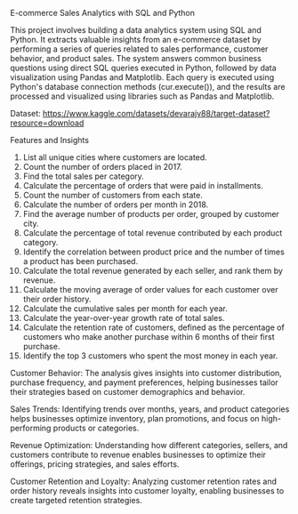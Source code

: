 E-commerce Sales Analytics with SQL and Python	

This project involves building a data analytics system using SQL and Python. It extracts valuable insights from an e-commerce dataset by performing a series of queries related to sales performance, customer behavior, and product sales. The system answers common business questions using direct SQL queries executed in Python, followed by data visualization using Pandas and Matplotlib.
Each query is executed using Python's database connection methods (cur.execute()), and the results are processed and visualized using libraries such as Pandas and Matplotlib.

Dataset: https://www.kaggle.com/datasets/devarajv88/target-dataset?resource=download

Features and Insights
1. List all unique cities where customers are located.
2. Count the number of orders placed in 2017.
3. Find the total sales per category.
4. Calculate the percentage of orders that were paid in installments.
5. Count the number of customers from each state.
6. Calculate the number of orders per month in 2018.
7. Find the average number of products per order, grouped by customer city.
8. Calculate the percentage of total revenue contributed by each product category.
9. Identify the correlation between product price and the number of times a product has been purchased.
10. Calculate the total revenue generated by each seller, and rank them by revenue.
11. Calculate the moving average of order values for each customer over their order history.
12. Calculate the cumulative sales per month for each year.
13. Calculate the year-over-year growth rate of total sales.
14. Calculate the retention rate of customers, defined as the percentage of customers who make another purchase within 6 months of their first purchase.
15. Identify the top 3 customers who spent the most money in each year.

Customer Behavior: The analysis gives insights into customer distribution, purchase frequency, and payment preferences, helping businesses tailor their strategies based on customer demographics and behavior.

Sales Trends: Identifying trends over months, years, and product categories helps businesses optimize inventory, plan promotions, and focus on high-performing products or categories.

Revenue Optimization: Understanding how different categories, sellers, and customers contribute to revenue enables businesses to optimize their offerings, pricing strategies, and sales efforts.

Customer Retention and Loyalty: Analyzing customer retention rates and order history reveals insights into customer loyalty, enabling businesses to create targeted retention strategies.
